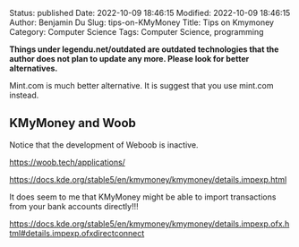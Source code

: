 Status: published
Date: 2022-10-09 18:46:15
Modified: 2022-10-09 18:46:15
Author: Benjamin Du
Slug: tips-on-KMyMoney
Title: Tips on Kmymoney
Category: Computer Science
Tags: Computer Science, programming

**Things under legendu.net/outdated are outdated technologies that the author does not plan to update any more. Please look for better alternatives.**



Mint.com is much better alternative. 
It is suggest that you use mint.com instead.

## KMyMoney and Woob 

Notice that the development of Weboob is inactive. 

https://woob.tech/applications/

https://docs.kde.org/stable5/en/kmymoney/kmymoney/details.impexp.html

It does seem to me that KMyMoney might be able to import transactions from your bank accounts directly!!!

https://docs.kde.org/stable5/en/kmymoney/kmymoney/details.impexp.ofx.html#details.impexp.ofxdirectconnect